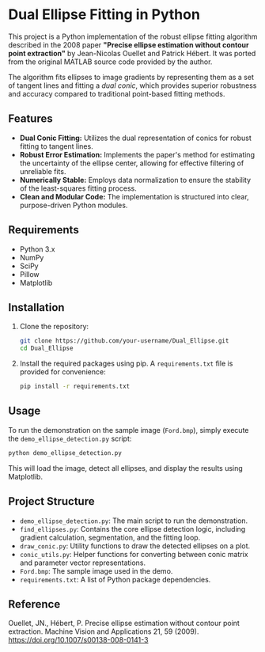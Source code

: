 # Dual Ellipse Fitting in Python

This project is a Python implementation of the robust ellipse fitting algorithm described in the 2008 paper **"Precise ellipse estimation without contour point extraction"** by Jean-Nicolas Ouellet and Patrick Hébert. It was ported from the original MATLAB source code provided by the author.

The algorithm fits ellipses to image gradients by representing them as a set of tangent lines and fitting a *dual conic*, which provides superior robustness and accuracy compared to traditional point-based fitting methods.



## Features

-   **Dual Conic Fitting:** Utilizes the dual representation of conics for robust fitting to tangent lines.
-   **Robust Error Estimation:** Implements the paper's method for estimating the uncertainty of the ellipse center, allowing for effective filtering of unreliable fits.
-   **Numerically Stable:** Employs data normalization to ensure the stability of the least-squares fitting process.
-   **Clean and Modular Code:** The implementation is structured into clear, purpose-driven Python modules.

## Requirements

-   Python 3.x
-   NumPy
-   SciPy
-   Pillow
-   Matplotlib

## Installation

1.  Clone the repository:
    ```bash
    git clone https://github.com/your-username/Dual_Ellipse.git
    cd Dual_Ellipse
    ```

2.  Install the required packages using pip. A `requirements.txt` file is provided for convenience:
    ```bash
    pip install -r requirements.txt
    ```

## Usage

To run the demonstration on the sample image (`Ford.bmp`), simply execute the `demo_ellipse_detection.py` script:

```bash
python demo_ellipse_detection.py
```

This will load the image, detect all ellipses, and display the results using Matplotlib.

## Project Structure

*   `demo_ellipse_detection.py`: The main script to run the demonstration.
*   `find_ellipses.py`: Contains the core ellipse detection logic, including gradient calculation, segmentation, and the fitting loop.
*   `draw_conic.py`: Utility functions to draw the detected ellipses on a plot.
*   `conic_utils.py`: Helper functions for converting between conic matrix and parameter vector representations.
*   `Ford.bmp`: The sample image used in the demo.
*   `requirements.txt`: A list of Python package dependencies.

## Reference

Ouellet, JN., Hébert, P. Precise ellipse estimation without contour point extraction. Machine Vision and Applications 21, 59 (2009). https://doi.org/10.1007/s00138-008-0141-3